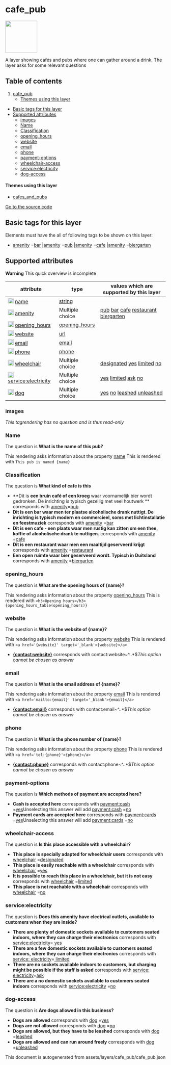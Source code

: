 cafe_pub
==========



<img src='https://mapcomplete.osm.be/./assets/layers/cafe_pub/pub.svg' height="100px"> 

A layer showing cafés and pubs where one can gather around a drink. The layer asks for some relevant questions

## Table of contents

1. [cafe_pub](#cafe_pub)
    * [Themes using this layer](#themes-using-this-layer)

- [Basic tags for this layer](#basic-tags-for-this-layer)
- [Supported attributes](#supported-attributes)
    + [images](#images)
    + [Name](#name)
    + [Classification](#classification)
    + [opening_hours](#opening_hours)
    + [website](#website)
    + [email](#email)
    + [phone](#phone)
    + [payment-options](#payment-options)
    + [wheelchair-access](#wheelchair-access)
    + [service:electricity](#serviceelectricity)
    + [dog-access](#dog-access)

#### Themes using this layer

- [cafes_and_pubs](https://mapcomplete.osm.be/cafes_and_pubs)

[Go to the source code](../assets/layers/cafe_pub/cafe_pub.json)



Basic tags for this layer
---------------------------



Elements must have the all of following tags to be shown on this layer:

- <a href='https://wiki.openstreetmap.org/wiki/Key:amenity' target='_blank'>amenity</a>
  =<a href='https://wiki.openstreetmap.org/wiki/Tag:amenity%3Dbar' target='_blank'>bar</a>
  |<a href='https://wiki.openstreetmap.org/wiki/Key:amenity' target='_blank'>amenity</a>
  =<a href='https://wiki.openstreetmap.org/wiki/Tag:amenity%3Dpub' target='_blank'>pub</a>
  |<a href='https://wiki.openstreetmap.org/wiki/Key:amenity' target='_blank'>amenity</a>
  =<a href='https://wiki.openstreetmap.org/wiki/Tag:amenity%3Dcafe' target='_blank'>cafe</a>
  |<a href='https://wiki.openstreetmap.org/wiki/Key:amenity' target='_blank'>amenity</a>
  =<a href='https://wiki.openstreetmap.org/wiki/Tag:amenity%3Dbiergarten' target='_blank'>biergarten</a>

Supported attributes
----------------------



**Warning** This quick overview is incomplete

attribute | type | values which are supported by this layer
----------- | ------ | ------------------------------------------
[<img src='https://mapcomplete.osm.be/assets/svg/statistics.svg' height='18px'>](https://taginfo.openstreetmap.org/keys/name#values) [name](https://wiki.openstreetmap.org/wiki/Key:name) | [string](../SpecialInputElements.md#string) |
[<img src='https://mapcomplete.osm.be/assets/svg/statistics.svg' height='18px'>](https://taginfo.openstreetmap.org/keys/amenity#values) [amenity](https://wiki.openstreetmap.org/wiki/Key:amenity) | Multiple choice | [pub](https://wiki.openstreetmap.org/wiki/Tag:amenity%3Dpub) [bar](https://wiki.openstreetmap.org/wiki/Tag:amenity%3Dbar) [cafe](https://wiki.openstreetmap.org/wiki/Tag:amenity%3Dcafe) [restaurant](https://wiki.openstreetmap.org/wiki/Tag:amenity%3Drestaurant) [biergarten](https://wiki.openstreetmap.org/wiki/Tag:amenity%3Dbiergarten)
[<img src='https://mapcomplete.osm.be/assets/svg/statistics.svg' height='18px'>](https://taginfo.openstreetmap.org/keys/opening_hours#values) [opening_hours](https://wiki.openstreetmap.org/wiki/Key:opening_hours) | [opening_hours](../SpecialInputElements.md#opening_hours) |
[<img src='https://mapcomplete.osm.be/assets/svg/statistics.svg' height='18px'>](https://taginfo.openstreetmap.org/keys/website#values) [website](https://wiki.openstreetmap.org/wiki/Key:website) | [url](../SpecialInputElements.md#url) |
[<img src='https://mapcomplete.osm.be/assets/svg/statistics.svg' height='18px'>](https://taginfo.openstreetmap.org/keys/email#values) [email](https://wiki.openstreetmap.org/wiki/Key:email) | [email](../SpecialInputElements.md#email) |
[<img src='https://mapcomplete.osm.be/assets/svg/statistics.svg' height='18px'>](https://taginfo.openstreetmap.org/keys/phone#values) [phone](https://wiki.openstreetmap.org/wiki/Key:phone) | [phone](../SpecialInputElements.md#phone) |
[<img src='https://mapcomplete.osm.be/assets/svg/statistics.svg' height='18px'>](https://taginfo.openstreetmap.org/keys/wheelchair#values) [wheelchair](https://wiki.openstreetmap.org/wiki/Key:wheelchair) | Multiple choice | [designated](https://wiki.openstreetmap.org/wiki/Tag:wheelchair%3Ddesignated) [yes](https://wiki.openstreetmap.org/wiki/Tag:wheelchair%3Dyes) [limited](https://wiki.openstreetmap.org/wiki/Tag:wheelchair%3Dlimited) [no](https://wiki.openstreetmap.org/wiki/Tag:wheelchair%3Dno)
[<img src='https://mapcomplete.osm.be/assets/svg/statistics.svg' height='18px'>](https://taginfo.openstreetmap.org/keys/service:electricity#values) [service:electricity](https://wiki.openstreetmap.org/wiki/Key:service:electricity) | Multiple choice | [yes](https://wiki.openstreetmap.org/wiki/Tag:service:electricity%3Dyes) [limited](https://wiki.openstreetmap.org/wiki/Tag:service:electricity%3Dlimited) [ask](https://wiki.openstreetmap.org/wiki/Tag:service:electricity%3Dask) [no](https://wiki.openstreetmap.org/wiki/Tag:service:electricity%3Dno)
[<img src='https://mapcomplete.osm.be/assets/svg/statistics.svg' height='18px'>](https://taginfo.openstreetmap.org/keys/dog#values) [dog](https://wiki.openstreetmap.org/wiki/Key:dog) | Multiple choice | [yes](https://wiki.openstreetmap.org/wiki/Tag:dog%3Dyes) [no](https://wiki.openstreetmap.org/wiki/Tag:dog%3Dno) [leashed](https://wiki.openstreetmap.org/wiki/Tag:dog%3Dleashed) [unleashed](https://wiki.openstreetmap.org/wiki/Tag:dog%3Dunleashed)

### images

_This tagrendering has no question and is thus read-only_

### Name

The question is **What is the name of this pub?**

This rendering asks information about the property  [name](https://wiki.openstreetmap.org/wiki/Key:name)
This is rendered with `This pub is named {name}`

### Classification

The question is **What kind of cafe is this**

- **Dit is <b>een bruin café of een kroeg</b> waar voornamelijk bier wordt gedronken. De inrichting is typisch gezellig
  met veel houtwerk ** corresponds with <a href='https://wiki.openstreetmap.org/wiki/Key:amenity' target='_blank'>
  amenity</a>=<a href='https://wiki.openstreetmap.org/wiki/Tag:amenity%3Dpub' target='_blank'>pub</a>
- **Dit is een <b>bar</b> waar men ter plaatse alcoholische drank nuttigt. De inrichting is typisch modern en
  commercieel, soms met lichtinstallatie en feestmuziek** corresponds
  with <a href='https://wiki.openstreetmap.org/wiki/Key:amenity' target='_blank'>amenity</a>
  =<a href='https://wiki.openstreetmap.org/wiki/Tag:amenity%3Dbar' target='_blank'>bar</a>
- **Dit is een <b>cafe</b> - een plaats waar men rustig kan zitten om een thee, koffie of alcoholische drank te
  nuttigen.** corresponds with <a href='https://wiki.openstreetmap.org/wiki/Key:amenity' target='_blank'>amenity</a>
  =<a href='https://wiki.openstreetmap.org/wiki/Tag:amenity%3Dcafe' target='_blank'>cafe</a>
- **Dit is een <b>restaurant</b> waar men een maaltijd geserveerd krijgt** corresponds
  with <a href='https://wiki.openstreetmap.org/wiki/Key:amenity' target='_blank'>amenity</a>
  =<a href='https://wiki.openstreetmap.org/wiki/Tag:amenity%3Drestaurant' target='_blank'>restaurant</a>
- **Een open ruimte waar bier geserveerd wordt. Typisch in Duitsland** corresponds
  with <a href='https://wiki.openstreetmap.org/wiki/Key:amenity' target='_blank'>amenity</a>
  =<a href='https://wiki.openstreetmap.org/wiki/Tag:amenity%3Dbiergarten' target='_blank'>biergarten</a>

### opening_hours

The question is **What are the opening hours of {name}?**

This rendering asks information about the
property  [opening_hours](https://wiki.openstreetmap.org/wiki/Key:opening_hours)
This is rendered with `<h3>Opening hours</h3>{opening_hours_table(opening_hours)}`

### website

The question is **What is the website of {name}?**

This rendering asks information about the property  [website](https://wiki.openstreetmap.org/wiki/Key:website)
This is rendered with `<a href='{website}' target='_blank'>{website}</a>`

- **<a href='{contact:website}' target='_blank'>{contact:website}</a>** corresponds with contact:website~^..*$_This
  option cannot be chosen as answer_

### email

The question is **What is the email address of {name}?**

This rendering asks information about the property  [email](https://wiki.openstreetmap.org/wiki/Key:email)
This is rendered with `<a href='mailto:{email}' target='_blank'>{email}</a>`

- **<a href='mailto:{contact:email}' target='_blank'>{contact:email}</a>** corresponds with contact:email~^..*$_This
  option cannot be chosen as answer_

### phone

The question is **What is the phone number of {name}?**

This rendering asks information about the property  [phone](https://wiki.openstreetmap.org/wiki/Key:phone)
This is rendered with `<a href='tel:{phone}'>{phone}</a>`

- **<a href='tel:{contact:phone}'>{contact:phone}</a>** corresponds with contact:phone~^..*$_This option cannot be
  chosen as answer_

### payment-options

The question is **Which methods of payment are accepted here?**

- **Cash is accepted here** corresponds
  with <a href='https://wiki.openstreetmap.org/wiki/Key:payment:cash' target='_blank'>payment:cash</a>
  =<a href='https://wiki.openstreetmap.org/wiki/Tag:payment:cash%3Dyes' target='_blank'>yes</a>Unselecting this answer
  will add <a href='https://wiki.openstreetmap.org/wiki/Key:payment:cash' target='_blank'>payment:cash</a>
  =<a href='https://wiki.openstreetmap.org/wiki/Tag:payment:cash%3Dno' target='_blank'>no</a>
- **Payment cards are accepted here** corresponds
  with <a href='https://wiki.openstreetmap.org/wiki/Key:payment:cards' target='_blank'>payment:cards</a>
  =<a href='https://wiki.openstreetmap.org/wiki/Tag:payment:cards%3Dyes' target='_blank'>yes</a>Unselecting this answer
  will add <a href='https://wiki.openstreetmap.org/wiki/Key:payment:cards' target='_blank'>payment:cards</a>
  =<a href='https://wiki.openstreetmap.org/wiki/Tag:payment:cards%3Dno' target='_blank'>no</a>

### wheelchair-access

The question is **Is this place accessible with a wheelchair?**

- **This place is specially adapted for wheelchair users** corresponds
  with <a href='https://wiki.openstreetmap.org/wiki/Key:wheelchair' target='_blank'>wheelchair</a>
  =<a href='https://wiki.openstreetmap.org/wiki/Tag:wheelchair%3Ddesignated' target='_blank'>designated</a>
- **This place is easily reachable with a wheelchair** corresponds
  with <a href='https://wiki.openstreetmap.org/wiki/Key:wheelchair' target='_blank'>wheelchair</a>
  =<a href='https://wiki.openstreetmap.org/wiki/Tag:wheelchair%3Dyes' target='_blank'>yes</a>
- **It is possible to reach this place in a wheelchair, but it is not easy** corresponds
  with <a href='https://wiki.openstreetmap.org/wiki/Key:wheelchair' target='_blank'>wheelchair</a>
  =<a href='https://wiki.openstreetmap.org/wiki/Tag:wheelchair%3Dlimited' target='_blank'>limited</a>
- **This place is not reachable with a wheelchair** corresponds
  with <a href='https://wiki.openstreetmap.org/wiki/Key:wheelchair' target='_blank'>wheelchair</a>
  =<a href='https://wiki.openstreetmap.org/wiki/Tag:wheelchair%3Dno' target='_blank'>no</a>

### service:electricity

The question is **Does this amenity have electrical outlets, available to customers when they are inside?**

- **There are plenty of domestic sockets available to customers seated indoors, where they can charge their
  electronics** corresponds with <a href='https://wiki.openstreetmap.org/wiki/Key:service:electricity' target='_blank'>
  service:electricity</a>=<a href='https://wiki.openstreetmap.org/wiki/Tag:service:electricity%3Dyes' target='_blank'>
  yes</a>
- **There are a few domestic sockets available to customers seated indoors, where they can charge their electronics**
  corresponds with <a href='https://wiki.openstreetmap.org/wiki/Key:service:electricity' target='_blank'>service:
  electricity</a>=<a href='https://wiki.openstreetmap.org/wiki/Tag:service:electricity%3Dlimited' target='_blank'>
  limited</a>
- **There are no sockets available indoors to customers, but charging might be possible if the staff is asked**
  corresponds with <a href='https://wiki.openstreetmap.org/wiki/Key:service:electricity' target='_blank'>service:
  electricity</a>=<a href='https://wiki.openstreetmap.org/wiki/Tag:service:electricity%3Dask' target='_blank'>ask</a>
- **There are a no domestic sockets available to customers seated indoors** corresponds
  with <a href='https://wiki.openstreetmap.org/wiki/Key:service:electricity' target='_blank'>service:electricity</a>
  =<a href='https://wiki.openstreetmap.org/wiki/Tag:service:electricity%3Dno' target='_blank'>no</a>

### dog-access

The question is **Are dogs allowed in this business?**

- **Dogs are allowed** corresponds with <a href='https://wiki.openstreetmap.org/wiki/Key:dog' target='_blank'>dog</a>
  =<a href='https://wiki.openstreetmap.org/wiki/Tag:dog%3Dyes' target='_blank'>yes</a>
- **Dogs are <b>not</b> allowed** corresponds
  with <a href='https://wiki.openstreetmap.org/wiki/Key:dog' target='_blank'>dog</a>
  =<a href='https://wiki.openstreetmap.org/wiki/Tag:dog%3Dno' target='_blank'>no</a>
- **Dogs are allowed, but they have to be leashed** corresponds
  with <a href='https://wiki.openstreetmap.org/wiki/Key:dog' target='_blank'>dog</a>
  =<a href='https://wiki.openstreetmap.org/wiki/Tag:dog%3Dleashed' target='_blank'>leashed</a>
- **Dogs are allowed and can run around freely** corresponds
  with <a href='https://wiki.openstreetmap.org/wiki/Key:dog' target='_blank'>dog</a>
  =<a href='https://wiki.openstreetmap.org/wiki/Tag:dog%3Dunleashed' target='_blank'>unleashed</a>

This document is autogenerated from assets/layers/cafe_pub/cafe_pub.json